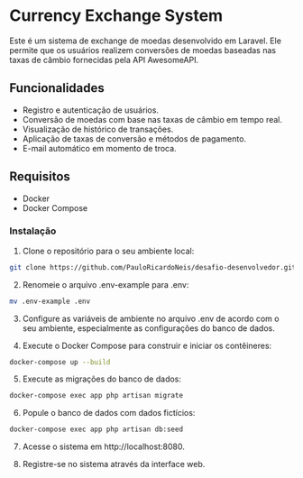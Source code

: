 # Currency Exchange System
Este é um sistema de exchange de moedas desenvolvido em Laravel. Ele permite que os usuários realizem conversões de moedas baseadas nas taxas de câmbio fornecidas pela API AwesomeAPI.

## Funcionalidades
- Registro e autenticação de usuários.
- Conversão de moedas com base nas taxas de câmbio em tempo real.
- Visualização de histórico de transações.
- Aplicação de taxas de conversão e métodos de pagamento.
- E-mail automático em momento de troca.

## Requisitos
- Docker
- Docker Compose


### Instalação
1. Clone o repositório para o seu ambiente local:

``` bash
git clone https://github.com/PauloRicardoNeis/desafio-desenvolvedor.git
```

2. Renomeie o arquivo .env-example para .env:

``` bash
mv .env-example .env
```

3. Configure as variáveis de ambiente no arquivo .env de acordo com o seu ambiente, especialmente as configurações do banco de dados.

4. Execute o Docker Compose para construir e iniciar os contêineres:

``` bash
docker-compose up --build
```

5. Execute as migrações do banco de dados:

``` bash
docker-compose exec app php artisan migrate
```
6. Popule o banco de dados com dados fictícios:

``` bash
docker-compose exec app php artisan db:seed
```
7. Acesse o sistema em http://localhost:8080.

8. Registre-se no sistema através da interface web.

